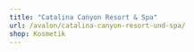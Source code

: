 ```yaml
---
title: "Catalina Canyon Resort & Spa"
url: /avalon/catalina-canyon-resort-und-spa/
shop: Kosmetik
---
```


